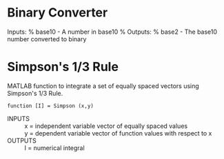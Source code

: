# Binary Converter

Inputs:
%       base10 - A number in base10
%   Outputs:
%       base2 - The base10 number converted to binary

# Simpson's 1/3 Rule
MATLAB function to integrate a set of equally spaced vectors using Simpson's 1/3 Rule.

`function [I] = Simpson (x,y)`

<dl>
  <dt>INPUTS</dt>
  <dd>x = independent variable vector of equally spaced values</dd>
  <dd>y = dependent variable vector of function values with respect to x</dd>
  
  <dt>OUTPUTS</dt>
  <dd>I = numerical integral</dd>
</dl>
